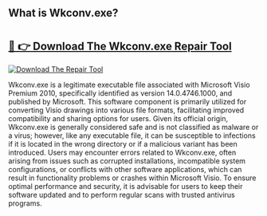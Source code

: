 ## What is Wkconv.exe? 

# <h2><a href="https://exedetect.com/download.php?Wkconv.exe">🔗 👉 Download The Wkconv.exe Repair Tool</a></h2>

[![Download The Repair Tool](https://exedetect.com/download-button.jpg)](https://exedetect.com/download.php?Wkconv.exe)

Wkconv.exe is a legitimate executable file associated with Microsoft Visio Premium 2010, specifically identified as version 14.0.4746.1000, and published by Microsoft. This software component is primarily utilized for converting Visio drawings into various file formats, facilitating improved compatibility and sharing options for users. Given its official origin, Wkconv.exe is generally considered safe and is not classified as malware or a virus; however, like any executable file, it can be susceptible to infections if it is located in the wrong directory or if a malicious variant has been introduced. Users may encounter errors related to Wkconv.exe, often arising from issues such as corrupted installations, incompatible system configurations, or conflicts with other software applications, which can result in functionality problems or crashes within Microsoft Visio. To ensure optimal performance and security, it is advisable for users to keep their software updated and to perform regular scans with trusted antivirus programs.